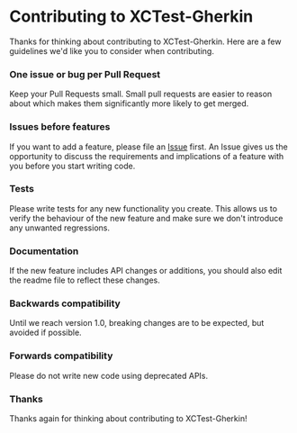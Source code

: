 # Contributing to XCTest-Gherkin

Thanks for thinking about contributing to XCTest-Gherkin. Here are a few guidelines we'd like you to consider when contributing.

### One issue or bug per Pull Request

Keep your Pull Requests small. Small pull requests are easier to reason about which makes them significantly more likely to get merged.

### Issues before features

If you want to add a feature, please file an [Issue](issues) first. An Issue gives us the opportunity to discuss the requirements and implications of a feature with you before you start writing code.

### Tests

Please write tests for any new functionality you create. This allows us to verify the behaviour of the new feature and make sure we don't introduce any unwanted regressions.

### Documentation

If the new feature includes API changes or additions, you should also edit the readme file to reflect these changes.

### Backwards compatibility

Until we reach version 1.0, breaking changes are to be expected, but avoided if possible.  

### Forwards compatibility

Please do not write new code using deprecated APIs.

### Thanks

Thanks again for thinking about contributing to XCTest-Gherkin!
